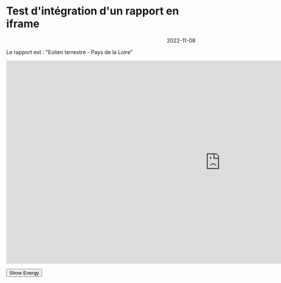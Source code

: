# Test d'intégration d'un rapport en iframe

<p style="text-align: right;">2022-11-08</p>

Le rapport est : "Eolien terrestre - Pays de la Loire"

<iframe title="Eolien terrestre - Pays de la Loire" width="1140" height="541.25" src="https://app.powerbi.com/reportEmbed?reportId=6a501c86-727b-4330-9dbc-03ff0486b683&autoAuth=true&ctid=8b9cef57-e6fc-499a-9ff8-45c1cf0dd671" frameborder="0" allowFullScreen="true"></iframe>

<button class="textLarge" onclick='show("ReportSection7a132add3376fb258f18");' style="display: inline-block;">Show Energy</button>